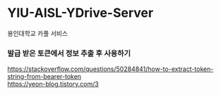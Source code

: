 # YIU-AISL-YDrive-Server
용인대학교 카풀 서비스


### 발급 받은 토큰에서 정보 추출 후 사용하기
<https://stackoverflow.com/questions/50284841/how-to-extract-token-string-from-bearer-token>  
<https://yeon-blog.tistory.com/3>
